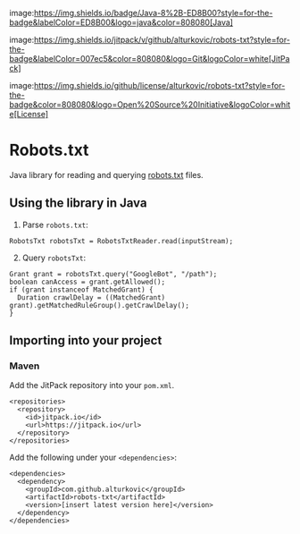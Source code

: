 image:https://img.shields.io/badge/Java-8%2B-ED8B00?style=for-the-badge&labelColor=ED8B00&logo=java&color=808080[Java] 

image:https://img.shields.io/jitpack/v/github/alturkovic/robots-txt?style=for-the-badge&labelColor=007ec5&color=808080&logo=Git&logoColor=white[JitPack] 

image:https://img.shields.io/github/license/alturkovic/robots-txt?style=for-the-badge&color=808080&logo=Open%20Source%20Initiative&logoColor=white[License]

# Robots.txt

Java library for reading and querying [robots.txt](http://www.robotstxt.org/orig.html) files.

## Using the library in Java

1. Parse `robots.txt`:
```
RobotsTxt robotsTxt = RobotsTxtReader.read(inputStream);
```

2. Query `robotsTxt`:
```
Grant grant = robotsTxt.query("GoogleBot", "/path");
boolean canAccess = grant.getAllowed();
if (grant instanceof MatchedGrant) {
  Duration crawlDelay = ((MatchedGrant) grant).getMatchedRuleGroup().getCrawlDelay();
}
```

## Importing into your project

### Maven

Add the JitPack repository into your `pom.xml`.

```
<repositories>
  <repository>
    <id>jitpack.io</id>
    <url>https://jitpack.io</url>
  </repository>
</repositories>
```

Add the following under your `<dependencies>`:

```
<dependencies>
  <dependency>
    <groupId>com.github.alturkovic</groupId>
    <artifactId>robots-txt</artifactId>
    <version>[insert latest version here]</version>
  </dependency>
</dependencies>
```
